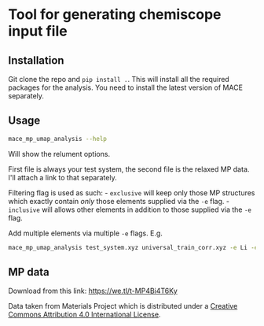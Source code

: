 # Tool for generating chemiscope input file

## Installation

Git clone the repo and `pip install .`. This will install all the required packages for the analysis. You need to install the latest version of MACE separately.

## Usage

```bash
mace_mp_umap_analysis --help
```

Will show the relument options.

First file is always your test system, the second file is the relaxed MP data. I'll attach a link to that separately.

Filtering flag is used as such:
    - `exclusive` will keep only those MP structures which exactly contain *only* those elements supplied via the `-e` flag.
    - `inclusive` will allows other elements in addition to those supplied via the `-e` flag.

Add multiple elements via multiple `-e` flags. E.g.
```bash
mace_mp_umap_analysis test_system.xyz universal_train_corr.xyz -e Li -e O -filtering exclusive
```

## MP data

Download from this link: https://we.tl/t-MP4Bi4T6Ky

Data taken from Materials Project which is distributed under a [Creative Commons Attribution 4.0 International License](https://creativecommons.org/licenses/by/4.0/).
